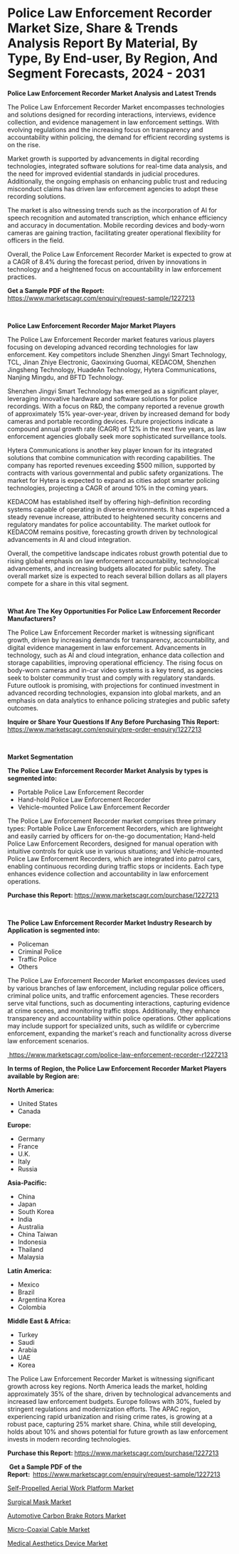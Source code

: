<p><h1>Police Law Enforcement Recorder Market Size, Share & Trends Analysis Report By Material, By Type, By End-user, By Region, And Segment Forecasts, 2024 - 2031</h1></p><p><strong>Police Law Enforcement Recorder Market Analysis and Latest Trends</strong></p>
<p><p>The Police Law Enforcement Recorder Market encompasses technologies and solutions designed for recording interactions, interviews, evidence collection, and evidence management in law enforcement settings. With evolving regulations and the increasing focus on transparency and accountability within policing, the demand for efficient recording systems is on the rise. </p><p>Market growth is supported by advancements in digital recording technologies, integrated software solutions for real-time data analysis, and the need for improved evidential standards in judicial procedures. Additionally, the ongoing emphasis on enhancing public trust and reducing misconduct claims has driven law enforcement agencies to adopt these recording solutions.</p><p>The market is also witnessing trends such as the incorporation of AI for speech recognition and automated transcription, which enhance efficiency and accuracy in documentation. Mobile recording devices and body-worn cameras are gaining traction, facilitating greater operational flexibility for officers in the field. </p><p>Overall, the Police Law Enforcement Recorder Market is expected to grow at a CAGR of 8.4% during the forecast period, driven by innovations in technology and a heightened focus on accountability in law enforcement practices.</p></p>
<p><strong>Get a Sample PDF of the Report:&nbsp;</strong> <a href="https://www.marketscagr.com/enquiry/request-sample/1227213?utm_campaign=1615&utm_medium=2&utm_source=Github&utm_content=ia&utm_term=14102024&utm_id=police-law-enforcement-recorder">https://www.marketscagr.com/enquiry/request-sample/1227213</a></p>
<p>&nbsp;</p>
<p><strong>Police Law Enforcement Recorder Major Market Players</strong></p>
<p><p>The Police Law Enforcement Recorder market features various players focusing on developing advanced recording technologies for law enforcement. Key competitors include Shenzhen Jingyi Smart Technology, TCL, Jinan Zhiye Electronic, Gaoxinxing Guomai, KEDACOM, Shenzhen Jingsheng Technology, HuadeAn Technology, Hytera Communications, Nanjing Mingdu, and BFTD Technology.</p><p>Shenzhen Jingyi Smart Technology has emerged as a significant player, leveraging innovative hardware and software solutions for police recordings. With a focus on R&D, the company reported a revenue growth of approximately 15% year-over-year, driven by increased demand for body cameras and portable recording devices. Future projections indicate a compound annual growth rate (CAGR) of 12% in the next five years, as law enforcement agencies globally seek more sophisticated surveillance tools.</p><p>Hytera Communications is another key player known for its integrated solutions that combine communication with recording capabilities. The company has reported revenues exceeding $500 million, supported by contracts with various governmental and public safety organizations. The market for Hytera is expected to expand as cities adopt smarter policing technologies, projecting a CAGR of around 10% in the coming years.</p><p>KEDACOM has established itself by offering high-definition recording systems capable of operating in diverse environments. It has experienced a steady revenue increase, attributed to heightened security concerns and regulatory mandates for police accountability. The market outlook for KEDACOM remains positive, forecasting growth driven by technological advancements in AI and cloud integration.</p><p>Overall, the competitive landscape indicates robust growth potential due to rising global emphasis on law enforcement accountability, technological advancements, and increasing budgets allocated for public safety. The overall market size is expected to reach several billion dollars as all players compete for a share in this vital segment.</p></p>
<p>&nbsp;</p>
<p><strong>What Are The Key Opportunities For Police Law Enforcement Recorder Manufacturers?</strong></p>
<p><p>The Police Law Enforcement Recorder market is witnessing significant growth, driven by increasing demands for transparency, accountability, and digital evidence management in law enforcement. Advancements in technology, such as AI and cloud integration, enhance data collection and storage capabilities, improving operational efficiency. The rising focus on body-worn cameras and in-car video systems is a key trend, as agencies seek to bolster community trust and comply with regulatory standards. Future outlook is promising, with projections for continued investment in advanced recording technologies, expansion into global markets, and an emphasis on data analytics to enhance policing strategies and public safety outcomes.</p></p>
<p><strong>Inquire or Share Your Questions If Any Before Purchasing This Report:</strong> <a href="https://www.marketscagr.com/enquiry/pre-order-enquiry/1227213?utm_campaign=1615&utm_medium=2&utm_source=Github&utm_content=ia&utm_term=14102024&utm_id=police-law-enforcement-recorder">https://www.marketscagr.com/enquiry/pre-order-enquiry/1227213</a></p>
<p>&nbsp;</p>
<p><strong>Market Segmentation</strong></p>
<p><strong>The Police Law Enforcement Recorder Market Analysis by types is segmented into:</strong></p>
<p><ul><li>Portable Police Law Enforcement Recorder</li><li>Hand-hold Police Law Enforcement Recorder</li><li>Vehicle-mounted Police Law Enforcement Recorder</li></ul></p>
<p><p>The Police Law Enforcement Recorder market comprises three primary types: Portable Police Law Enforcement Recorders, which are lightweight and easily carried by officers for on-the-go documentation; Hand-held Police Law Enforcement Recorders, designed for manual operation with intuitive controls for quick use in various situations; and Vehicle-mounted Police Law Enforcement Recorders, which are integrated into patrol cars, enabling continuous recording during traffic stops or incidents. Each type enhances evidence collection and accountability in law enforcement operations.</p></p>
<p><strong>Purchase this Report:&nbsp;</strong><a href="https://www.marketscagr.com/purchase/1227213?utm_campaign=1615&utm_medium=2&utm_source=Github&utm_content=ia&utm_term=14102024&utm_id=police-law-enforcement-recorder">https://www.marketscagr.com/purchase/1227213</a></p>
<p>&nbsp;</p>
<p><strong>The Police Law Enforcement Recorder Market Industry Research by Application is segmented into:</strong></p>
<p><ul><li>Policeman</li><li>Criminal Police</li><li>Traffic Police</li><li>Others</li></ul></p>
<p><p>The Police Law Enforcement Recorder Market encompasses devices used by various branches of law enforcement, including regular police officers, criminal police units, and traffic enforcement agencies. These recorders serve vital functions, such as documenting interactions, capturing evidence at crime scenes, and monitoring traffic stops. Additionally, they enhance transparency and accountability within police operations. Other applications may include support for specialized units, such as wildlife or cybercrime enforcement, expanding the market's reach and functionality across diverse law enforcement scenarios.</p></p>
<p><a href="https://www.marketscagr.com/police-law-enforcement-recorder-r1227213?utm_campaign=1615&utm_medium=2&utm_source=Github&utm_content=ia&utm_term=14102024&utm_id=police-law-enforcement-recorder">&nbsp;https://www.marketscagr.com/police-law-enforcement-recorder-r1227213</a></p>
<p><strong>In terms of Region, the Police Law Enforcement Recorder Market Players available by Region are:</strong></p>
<p>
    <p> <strong> North America: </strong>
        <ul>
            <li>United States</li>
            <li>Canada</li>
        </ul>
        </p> 
    <p> <strong> Europe: </strong>
        <ul>
            <li>Germany</li>
            <li>France</li>
            <li>U.K.</li>
            <li>Italy</li>
            <li>Russia</li>
        </ul>
        </p> 
    <p> <strong> Asia-Pacific: </strong>
        <ul>
            <li>China</li>
            <li>Japan</li>
            <li>South Korea</li>
            <li>India</li>
            <li>Australia</li>
            <li>China Taiwan</li>
            <li>Indonesia</li>
            <li>Thailand</li>
            <li>Malaysia</li>
        </ul>
        </p> 
    <p> <strong> Latin America: </strong>
        <ul>
            <li>Mexico</li>
            <li>Brazil</li>
            <li>Argentina Korea</li>
            <li>Colombia</li>
        </ul>
        </p> 
    <p> <strong> Middle East & Africa: </strong>
        <ul>
            <li>Turkey</li>
            <li>Saudi</li>
            <li>Arabia</li>
            <li>UAE</li>
            <li>Korea</li>
        </ul>
    </p>
    </p>
<p><p>The Police Law Enforcement Recorder Market is witnessing significant growth across key regions. North America leads the market, holding approximately 35% of the share, driven by technological advancements and increased law enforcement budgets. Europe follows with 30%, fueled by stringent regulations and modernization efforts. The APAC region, experiencing rapid urbanization and rising crime rates, is growing at a robust pace, capturing 25% market share. China, while still developing, holds about 10% and shows potential for future growth as law enforcement invests in modern recording technologies.</p></p>
<p><strong>Purchase this Report: </strong><a href="https://www.marketscagr.com/purchase/1227213?utm_campaign=1615&utm_medium=2&utm_source=Github&utm_content=ia&utm_term=14102024&utm_id=police-law-enforcement-recorder">https://www.marketscagr.com/purchase/1227213</a></p>
<p>&nbsp;<strong>Get a Sample PDF of the Report:&nbsp;&nbsp;</strong><a href="https://www.marketscagr.com/enquiry/request-sample/1227213?utm_campaign=1615&utm_medium=2&utm_source=Github&utm_content=ia&utm_term=14102024&utm_id=police-law-enforcement-recorder">https://www.marketscagr.com/enquiry/request-sample/1227213</a></p>
<p><strong></strong></p>
<p><p><a href="https://www.linkedin.com/pulse/self-propelled-aerial-work-platform-market-size-share-analysis-gtjie?utm_campaign=1615&utm_medium=2&utm_source=Github&utm_content=ia&utm_term=14102024&utm_id=police-law-enforcement-recorder">Self-Propelled Aerial Work Platform Market</a></p><p><a href="https://www.linkedin.com/pulse/strategic-market-insights-global-surgical-mask-2024-2031-pumse?utm_campaign=1615&utm_medium=2&utm_source=Github&utm_content=ia&utm_term=14102024&utm_id=police-law-enforcement-recorder">Surgical Mask Market</a></p><p><a href="https://www.linkedin.com/pulse/automotive-carbon-brake-rotors-market-share-analysis-growth-4bkmf?utm_campaign=1615&utm_medium=2&utm_source=Github&utm_content=ia&utm_term=14102024&utm_id=police-law-enforcement-recorder">Automotive Carbon Brake Rotors Market</a></p><p><a href="https://www.linkedin.com/pulse/micro-coaxial-cable-market-research-report-forecast-growth-5bbbf?utm_campaign=1615&utm_medium=2&utm_source=Github&utm_content=ia&utm_term=14102024&utm_id=police-law-enforcement-recorder">Micro-Coaxial Cable Market</a></p><p><a href="https://www.linkedin.com/pulse/key-drivers-medical-aesthetics-device-market-trends-future-kma5f?utm_campaign=1615&utm_medium=2&utm_source=Github&utm_content=ia&utm_term=14102024&utm_id=police-law-enforcement-recorder">Medical Aesthetics Device Market</a></p></p>